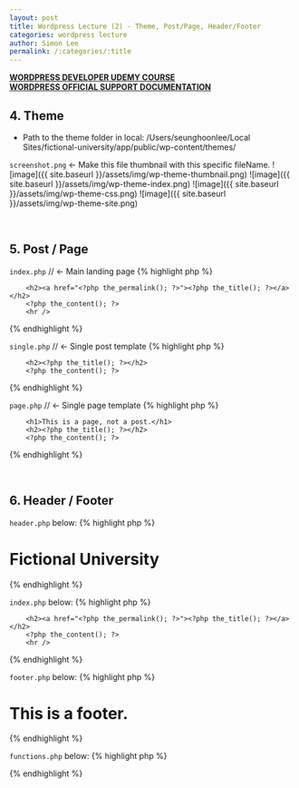 ```yaml
---
layout: post
title: Wordpress Lecture (2) - Theme, Post/Page, Header/Footer
categories: wordpress lecture
author: Simon Lee
permalink: /:categories/:title
---
```


<strong>[WORDPRESS DEVELOPER UDEMY COURSE][wp-udemy]</strong>  
<strong>[WORDPRESS OFFICIAL SUPPORT DOCUMENTATION][wp-support]</strong>

## 4. Theme

- Path to the theme folder in local: /Users/seunghoonlee/Local Sites/fictional-university/app/public/wp-content/themes/

`screenshot.png` <- Make this file thumbnail with this specific fileName.
![image]({{ site.baseurl }}/assets/img/wp-theme-thumbnail.png)
![image]({{ site.baseurl }}/assets/img/wp-theme-index.png)
![image]({{ site.baseurl }}/assets/img/wp-theme-css.png)
![image]({{ site.baseurl }}/assets/img/wp-theme-site.png)

<br>

## 5. Post / Page

`index.php` // <- Main landing page
{% highlight php %}

<?php 
    while(have_posts()) {
        the_post(); ?>

        <h2><a href="<?php the_permalink(); ?>"><?php the_title(); ?></a></h2>
        <?php the_content(); ?>
        <hr />

<?php }
?>

{% endhighlight %}

`single.php` // <- Single post template
{% highlight php %}

<?php 
    while(have_posts()) {
        the_post(); ?>

        <h2><?php the_title(); ?></h2>
        <?php the_content(); ?>

<?php }
?>

{% endhighlight %}

`page.php` // <- Single page template
{% highlight php %}

<?php 
    while(have_posts()) {
        the_post(); ?>

        <h1>This is a page, not a post.</h1>
        <h2><?php the_title(); ?></h2>
        <?php the_content(); ?>

<?php }
?>

{% endhighlight %}

<br>

## 6. Header / Footer

`header.php` below:
{% highlight php %}

<!DOCTYPE html>
<html lang="en">
    <head>
        <?php wp_head(); ?>
    </head>
    <body>
        <h1>Fictional University</h1>
    </body>
</html>

{% endhighlight %}

`index.php` below:
{% highlight php %}

<?php get_header(); 
    while(have_posts()) {
        the_post(); ?>

        <h2><a href="<?php the_permalink(); ?>"><?php the_title(); ?></a></h2>
        <?php the_content(); ?>
        <hr />

<?php }
get_footer(); ?>

{% endhighlight %}

`footer.php` below:
{% highlight php %}

<h1>This is a footer.</h1>

<?php wp_footer(); ?>
</body>
</html>

{% endhighlight %}

`functions.php` below:
{% highlight php %}

<?php 
    function university_files() {
        wp_enqueue_style('custom-google-font', '//fonts.googleapis.com/css?family=Roboto+Condensed:300,300i,400,400i,700,700i|Roboto:100,300,400,400i,700,700i');
        wp_enqueue_style('font-awesome', '//maxcdn.bootstrapcdn.com/font-awesome/4.7.0/css/font-awesome.min.css');
        wp_enqueue_style('university_main_styles', get_stylesheet_uri());
    };
    add_action('wp_enqueue_scripts', 'university_files');
?>

{% endhighlight %}

<br>
<br>
<br>

[wp-udemy]: https://www.udemy.com/course/become-a-wordpress-developer-php-javascript/learn/lecture/6896262?start=0#overview
[wp-support]: https://wordpress.org/support/
